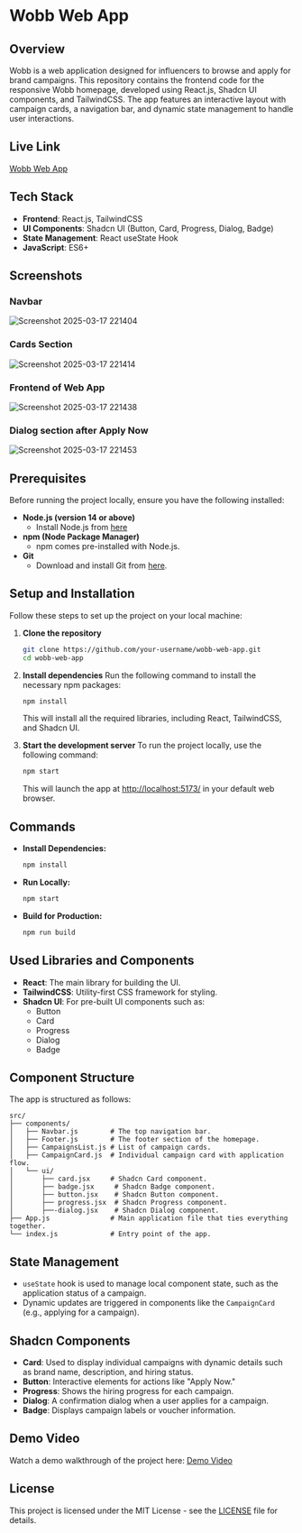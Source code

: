 # Wobb Web App

## Overview
Wobb is a web application designed for influencers to browse and apply for brand campaigns. This repository contains the frontend code for the responsive Wobb homepage, developed using React.js, Shadcn UI components, and TailwindCSS. The app features an interactive layout with campaign cards, a navigation bar, and dynamic state management to handle user interactions.

## Live Link
[Wobb Web App](https://wobb-611j.vercel.app/)

## Tech Stack
- **Frontend**: React.js, TailwindCSS
- **UI Components**: Shadcn UI (Button, Card, Progress, Dialog, Badge)
- **State Management**: React useState Hook
- **JavaScript**: ES6+

## Screenshots
### Navbar
![Screenshot 2025-03-17 221404](https://github.com/user-attachments/assets/7c72a18b-4d71-449f-8452-90f3d621863a)
### Cards Section
![Screenshot 2025-03-17 221414](https://github.com/user-attachments/assets/12bd5712-0199-4d4f-bf75-6f5a2f848a05)
### Frontend of Web App
![Screenshot 2025-03-17 221438](https://github.com/user-attachments/assets/243736c1-319d-4bf3-b28d-cc2361d70020)
### Dialog section after Apply Now
![Screenshot 2025-03-17 221453](https://github.com/user-attachments/assets/23d73bc9-869d-4d62-9014-e349b9d2f92d)

## Prerequisites
Before running the project locally, ensure you have the following installed:
- **Node.js (version 14 or above)**
  - Install Node.js from [here](https://nodejs.org/)
- **npm (Node Package Manager)**
  - npm comes pre-installed with Node.js.
- **Git**
  - Download and install Git from [here](https://git-scm.com/).

## Setup and Installation
Follow these steps to set up the project on your local machine:

1. **Clone the repository**
   ```bash
   git clone https://github.com/your-username/wobb-web-app.git
   cd wobb-web-app
   ```

2. **Install dependencies**
   Run the following command to install the necessary npm packages:
   ```bash
   npm install
   ```
   This will install all the required libraries, including React, TailwindCSS, and Shadcn UI.

3. **Start the development server**
   To run the project locally, use the following command:
   ```bash
   npm start
   ```
   This will launch the app at [http://localhost:5173/](http://localhost:5173/) in your default web browser.

## Commands
- **Install Dependencies:**
  ```bash
  npm install
  ```

- **Run Locally:**
  ```bash
  npm start
  ```

- **Build for Production:**
  ```bash
  npm run build
  ```

## Used Libraries and Components
- **React**: The main library for building the UI.
- **TailwindCSS**: Utility-first CSS framework for styling.
- **Shadcn UI**: For pre-built UI components such as:
  - Button
  - Card
  - Progress
  - Dialog
  - Badge

## Component Structure
The app is structured as follows:
```
src/
├── components/
│   ├── Navbar.js        # The top navigation bar.
│   ├── Footer.js        # The footer section of the homepage.
│   ├── CampaignsList.js # List of campaign cards.
│   ├── CampaignCard.js  # Individual campaign card with application flow.
│   └── ui/
│       ├── card.jsx     # Shadcn Card component.
│       ├── badge.jsx     # Shadcn Badge component.
│       ├── button.jsx    # Shadcn Button component.
│       ├── progress.jsx  # Shadcn Progress component.
│       ├──-dialog.jsx    # Shadcn Dialog component.
├── App.js               # Main application file that ties everything together.
└── index.js             # Entry point of the app.
```

## State Management
- `useState` hook is used to manage local component state, such as the application status of a campaign.
- Dynamic updates are triggered in components like the `CampaignCard` (e.g., applying for a campaign).

## Shadcn Components
- **Card**: Used to display individual campaigns with dynamic details such as brand name, description, and hiring status.
- **Button**: Interactive elements for actions like "Apply Now."
- **Progress**: Shows the hiring progress for each campaign.
- **Dialog**: A confirmation dialog when a user applies for a campaign.
- **Badge**: Displays campaign labels or voucher information.

## Demo Video
Watch a demo walkthrough of the project here: [Demo Video](https://drive.google.com/file/d/1urGuArKY0BPohjBxDQf6Gaxnmv57V5Ch/view?usp=sharing)

## License
This project is licensed under the MIT License - see the [LICENSE](LICENSE) file for details.

